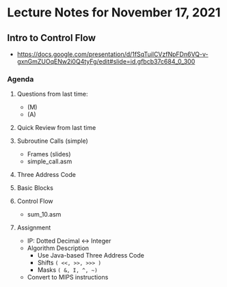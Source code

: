# Lecture Notes for November 17, 2021

## Intro to Control Flow
  - https://docs.google.com/presentation/d/1fSqTuilCVzfNpFDn6VQ-v-gxnGmZUOqENw2i0Q4tyFg/edit#slide=id.gfbcb37c684_0_300

### Agenda
 1. Questions from last time:
    - (M)
    - (A)
 1. Quick Review from last time

 1. Subroutine Calls (simple)
    - Frames (slides)
    - simple_call.asm
 1. Three Address Code
 1. Basic Blocks
 1. Control Flow
    - sum_10.asm

 1. Assignment
    - IP: Dotted Decimal <-> Integer
    - Algorithm Description
      - Use Java-based Three Address Code
      - Shifts ``( <<, >>, >>> )``
      - Masks  ``( &, I, ^, ~)``
    - Convert to MIPS instructions


